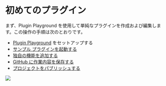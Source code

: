 # 初めてのプラグイン

まず、Plugin Playground を使用して単純なプラグインを作成および編集します。この操作の手順は次のとおりです。

* [Plugin Playground](plugin-playground.md) をセットアップする
* [サンプル プラグインを起動する](launching-the-sample-plugin.md)
* [独自の機能を追加する](adding-your-own-features.md)
* [GitHub に作業内容を保存する](saving-your-work-to-github.md)
* [プロジェクトをパブリッシュする](publishing-your-project.md)

![](<../../../.gitbook/assets/03-FormIt plugin cylinder demo.gif>)


